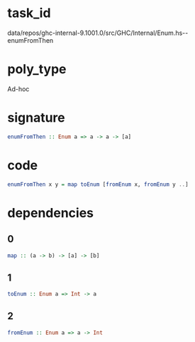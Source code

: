 
# task_id
data/repos/ghc-internal-9.1001.0/src/GHC/Internal/Enum.hs--enumFromThen

# poly_type
Ad-hoc

# signature
```haskell
enumFromThen :: Enum a => a -> a -> [a]
```   

# code
```haskell
enumFromThen x y = map toEnum [fromEnum x, fromEnum y ..]
```

# dependencies
## 0
```haskell
map :: (a -> b) -> [a] -> [b]
```
## 1
```haskell
toEnum :: Enum a => Int -> a
```
## 2
```haskell
fromEnum :: Enum a => a -> Int
```